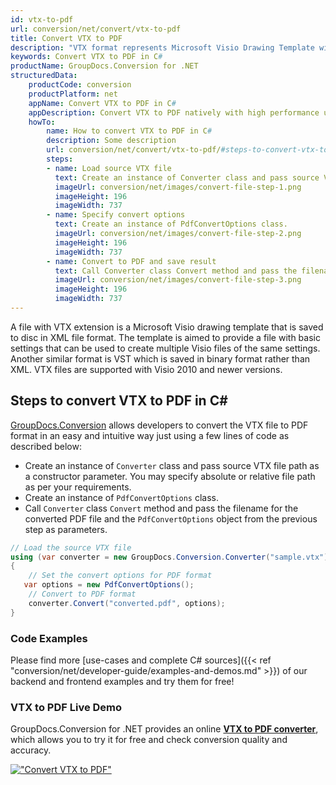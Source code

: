 ```yaml
---
id: vtx-to-pdf
url: conversion/net/convert/vtx-to-pdf
title: Convert VTX to PDF
description: "VTX format represents Microsoft Visio Drawing Template with .vtx extension. Learn how to convert VTX to PDF file programmatically in C# language using GroupDocs.Conversion for .NET library."
keywords: Convert VTX to PDF in C#
productName: GroupDocs.Conversion for .NET
structuredData:
    productCode: conversion
    productPlatform: net
    appName: Convert VTX to PDF in C#
    appDescription: Convert VTX to PDF natively with high performance using C# language and server side GroupDocs.Conversion for .NET APIs, without the use of any software like Microsoft or Open Office.
    howTo:
        name: How to convert VTX to PDF in C# 
        description: Some description
        url: conversion/net/convert/vtx-to-pdf/#steps-to-convert-vtx-to-pdf-in-c
        steps:
        - name: Load source VTX file 
          text: Create an instance of Converter class and pass source VTX file path as a constructor parameter. You may specify absolute or relative file path as per your requirements. 
          imageUrl: conversion/net/images/convert-file-step-1.png
          imageHeight: 196
          imageWidth: 737
        - name: Specify convert options 
          text: Create an instance of PdfConvertOptions class.
          imageUrl: conversion/net/images/convert-file-step-2.png
          imageHeight: 196
          imageWidth: 737
        - name: Convert to PDF and save result 
          text: Call Converter class Convert method and pass the filename for the converted HTML file and the PdfConvertOptions object from the previous step as parameters.
          imageUrl: conversion/net/images/convert-file-step-3.png
          imageHeight: 196
          imageWidth: 737
---
```


A file with VTX extension is a Microsoft Visio drawing template that is saved to disc in XML file format. The template is aimed to provide a file with basic settings that can be used to create multiple Visio files of the same settings. Another similar format is VST which is saved in binary format rather than XML. VTX files are supported with Visio 2010 and newer versions.

## Steps to convert VTX to PDF in C#

[GroupDocs.Conversion](https://products.groupdocs.com/conversion/net) allows developers to convert the VTX file to PDF format in an easy and intuitive way just using a few lines of code as described below:

* Create an instance of `Converter` class and pass source VTX file path as a constructor parameter. You may specify absolute or relative file path as per your requirements. 
* Create an instance of `PdfConvertOptions` class.
* Call `Converter` class `Convert` method and pass the filename for the converted PDF file and the `PdfConvertOptions` object from the previous step as parameters.

```csharp
// Load the source VTX file
using (var converter = new GroupDocs.Conversion.Converter("sample.vtx"))
{
    // Set the convert options for PDF format
   var options = new PdfConvertOptions();
    // Convert to PDF format
    converter.Convert("converted.pdf", options);
}
```

### Code Examples

Please find more [use-cases and complete C# sources]({{< ref "conversion/net/developer-guide/examples-and-demos.md" >}}) of our backend and frontend examples and try them for free!

### VTX to PDF Live Demo

GroupDocs.Conversion for .NET provides an online [**VTX to PDF converter**](https://products.groupdocs.app/conversion/vtx-to-pdf), which allows you to try it for free and check conversion quality and accuracy.

[!["Convert VTX to PDF"](conversion/net/images/convert-to-pdf/convert-vtx-to-pdf.png)](https://products.groupdocs.app/conversion/vtx-to-pdf)